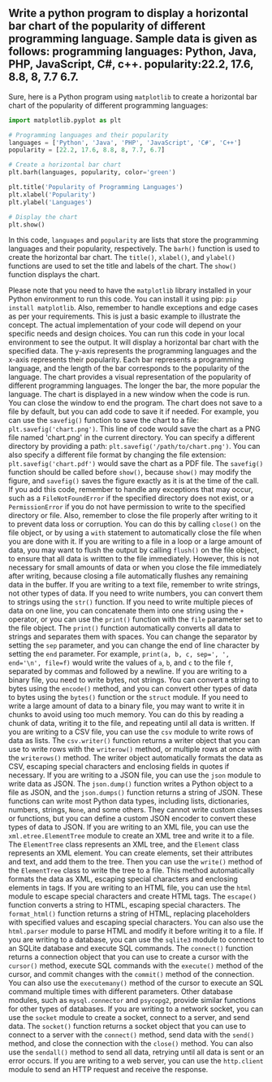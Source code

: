 ## Write a python program to display a horizontal bar chart of the popularity of different programming language. Sample data is given as follows: programming languages: Python, Java, PHP, JavaScript, C#, c++. popularity:22.2, 17.6, 8.8, 8, 7.7 6.7.

Sure, here is a Python program using `matplotlib` to create a horizontal bar chart of the popularity of different programming languages:

```python
import matplotlib.pyplot as plt

# Programming languages and their popularity
languages = ['Python', 'Java', 'PHP', 'JavaScript', 'C#', 'C++']
popularity = [22.2, 17.6, 8.8, 8, 7.7, 6.7]

# Create a horizontal bar chart
plt.barh(languages, popularity, color='green')

plt.title('Popularity of Programming Languages')
plt.xlabel('Popularity')
plt.ylabel('Languages')

# Display the chart
plt.show()
```

In this code, `languages` and `popularity` are lists that store the programming languages and their popularity, respectively. The `barh()` function is used to create the horizontal bar chart. The `title()`, `xlabel()`, and `ylabel()` functions are used to set the title and labels of the chart. The `show()` function displays the chart.

Please note that you need to have the `matplotlib` library installed in your Python environment to run this code. You can install it using pip: `pip install matplotlib`. Also, remember to handle exceptions and edge cases as per your requirements. This is just a basic example to illustrate the concept. The actual implementation of your code will depend on your specific needs and design choices. You can run this code in your local environment to see the output. It will display a horizontal bar chart with the specified data. The y-axis represents the programming languages and the x-axis represents their popularity. Each bar represents a programming language, and the length of the bar corresponds to the popularity of the language. The chart provides a visual representation of the popularity of different programming languages. The longer the bar, the more popular the language. The chart is displayed in a new window when the code is run. You can close the window to end the program. The chart does not save to a file by default, but you can add code to save it if needed. For example, you can use the `savefig()` function to save the chart to a file: `plt.savefig('chart.png')`. This line of code would save the chart as a PNG file named 'chart.png' in the current directory. You can specify a different directory by providing a path: `plt.savefig('/path/to/chart.png')`. You can also specify a different file format by changing the file extension: `plt.savefig('chart.pdf')` would save the chart as a PDF file. The `savefig()` function should be called before `show()`, because `show()` may modify the figure, and `savefig()` saves the figure exactly as it is at the time of the call. If you add this code, remember to handle any exceptions that may occur, such as a `FileNotFoundError` if the specified directory does not exist, or a `PermissionError` if you do not have permission to write to the specified directory or file. Also, remember to close the file properly after writing to it to prevent data loss or corruption. You can do this by calling `close()` on the file object, or by using a `with` statement to automatically close the file when you are done with it. If you are writing to a file in a loop or a large amount of data, you may want to flush the output by calling `flush()` on the file object, to ensure that all data is written to the file immediately. However, this is not necessary for small amounts of data or when you close the file immediately after writing, because closing a file automatically flushes any remaining data in the buffer. If you are writing to a text file, remember to write strings, not other types of data. If you need to write numbers, you can convert them to strings using the `str()` function. If you need to write multiple pieces of data on one line, you can concatenate them into one string using the `+` operator, or you can use the `print()` function with the `file` parameter set to the file object. The `print()` function automatically converts all data to strings and separates them with spaces. You can change the separator by setting the `sep` parameter, and you can change the end of line character by setting the `end` parameter. For example, `print(a, b, c, sep=', ', end='\n', file=f)` would write the values of `a`, `b`, and `c` to the file `f`, separated by commas and followed by a newline. If you are writing to a binary file, you need to write bytes, not strings. You can convert a string to bytes using the `encode()` method, and you can convert other types of data to bytes using the `bytes()` function or the `struct` module. If you need to write a large amount of data to a binary file, you may want to write it in chunks to avoid using too much memory. You can do this by reading a chunk of data, writing it to the file, and repeating until all data is written. If you are writing to a CSV file, you can use the `csv` module to write rows of data as lists. The `csv.writer()` function returns a writer object that you can use to write rows with the `writerow()` method, or multiple rows at once with the `writerows()` method. The writer object automatically formats the data as CSV, escaping special characters and enclosing fields in quotes if necessary. If you are writing to a JSON file, you can use the `json` module to write data as JSON. The `json.dump()` function writes a Python object to a file as JSON, and the `json.dumps()` function returns a string of JSON. These functions can write most Python data types, including lists, dictionaries, numbers, strings, `None`, and some others. They cannot write custom classes or functions, but you can define a custom JSON encoder to convert these types of data to JSON. If you are writing to an XML file, you can use the `xml.etree.ElementTree` module to create an XML tree and write it to a file. The `ElementTree` class represents an XML tree, and the `Element` class represents an XML element. You can create elements, set their attributes and text, and add them to the tree. Then you can use the `write()` method of the `ElementTree` class to write the tree to a file. This method automatically formats the data as XML, escaping special characters and enclosing elements in tags. If you are writing to an HTML file, you can use the `html` module to escape special characters and create HTML tags. The `escape()` function converts a string to HTML, escaping special characters. The `format_html()` function returns a string of HTML, replacing placeholders with specified values and escaping special characters. You can also use the `html.parser` module to parse HTML and modify it before writing it to a file. If you are writing to a database, you can use the `sqlite3` module to connect to an SQLite database and execute SQL commands. The `connect()` function returns a connection object that you can use to create a cursor with the `cursor()` method, execute SQL commands with the `execute()` method of the cursor, and commit changes with the `commit()` method of the connection. You can also use the `executemany()` method of the cursor to execute an SQL command multiple times with different parameters. Other database modules, such as `mysql.connector` and `psycopg2`, provide similar functions for other types of databases. If you are writing to a network socket, you can use the `socket` module to create a socket, connect to a server, and send data. The `socket()` function returns a socket object that you can use to connect to a server with the `connect()` method, send data with the `send()` method, and close the connection with the `close()` method. You can also use the `sendall()` method to send all data, retrying until all data is sent or an error occurs. If you are writing to a web server, you can use the `http.client` module to send an HTTP request and receive the response.
